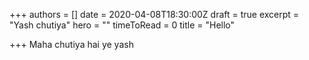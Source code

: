 +++
authors = []
date = 2020-04-08T18:30:00Z
draft = true
excerpt = "Yash chutiya"
hero = ""
timeToRead = 0
title = "Hello"

+++
Maha chutiya hai ye yash